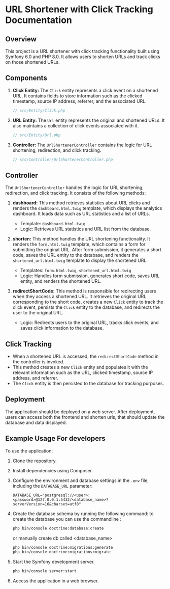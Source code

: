 # URL Shortener with Click Tracking Documentation

## Overview

This project is a URL shortener with click tracking functionality built using Symfony 6.0 and PHP 8.0. It allows users to shorten URLs and track clicks on those shortened URLs.

## Components

1. **Click Entity:** The `Click` entity represents a click event on a shortened URL. It contains fields to store information such as the clicked timestamp, source IP address, referrer, and the associated URL.

    ```php
    // src/Entity/Click.php
    ```

2. **URL Entity:** The `Url` entity represents the original and shortened URLs. It also maintains a collection of click events associated with it.

    ```php
    // src/Entity/Url.php
    ```

3. **Controller:** The `UrlShortenerController` contains the logic for URL shortening, redirection, and click tracking.

    ```php
    // src/Controller/UrlShortenerController.php
    ```
## Controller

The `UrlShortenerController` handles the logic for URL shortening, redirection, and click tracking. It consists of the following methods:

1. **dashboard:** This method retrieves statistics about URL clicks and renders the `dashboard.html.twig` template, which displays the analytics dashboard. It loads data such as URL statistics and a list of URLs.

    - Template: `dashboard.html.twig`
    - Logic: Retrieves URL statistics and URL list from the database.

2. **shorten:** This method handles the URL shortening functionality. It renders the `form.html.twig` template, which contains a form for submitting the original URL. After form submission, it generates a short code, saves the URL entity to the database, and renders the `shortened_url.html.twig` template to display the shortened URL.

    - Templates: `form.html.twig`, `shortened_url.html.twig`
    - Logic: Handles form submission, generates short code, saves URL entity, and renders the shortened URL.

3. **redirectShortCode:** This method is responsible for redirecting users when they access a shortened URL. It retrieves the original URL corresponding to the short code, creates a new `Click` entity to track the click event, persists the `Click` entity to the database, and redirects the user to the original URL.

    - Logic: Redirects users to the original URL, tracks click events, and saves click information to the database.


## Click Tracking

- When a shortened URL is accessed, the `redirectShortCode` method in the controller is invoked.
- This method creates a new `Click` entity and populates it with the relevant information such as the URL, clicked timestamp, source IP address, and referrer.
- The `Click` entity is then persisted to the database for tracking purposes.

## Deployment

The application should be deployed on a web server. After deployment, users can access both the frontend and shorten urls, that should update the database and data displayed.



## Example Usage For developers

To use the application:
1. Clone the repository.
2. Install dependencies using Composer.
3. Configure the environment and database settings in the `.env` file, including the `DATABASE_URL` parameter:

    ```dotenv
    DATABASE_URL="postgresql://<user>:<password>@127.0.0.1:5432/<database_name>?serverVersion=16&charset=utf8"
    ```

4. Create the database schema by running the following command:
    to create the database you can use the commandline : 
    ```bash
    php bin/console doctrine:database:create
    ```
    or manually create db called <database_name>

    ```bash
    php bin/console doctrine:migrations:generate
    php bin/console doctrine:migrations:migrate
    ```

5. Start the Symfony development server.
    ```bash
    php bin/console server:start
    ```
6. Access the application in a web browser.
